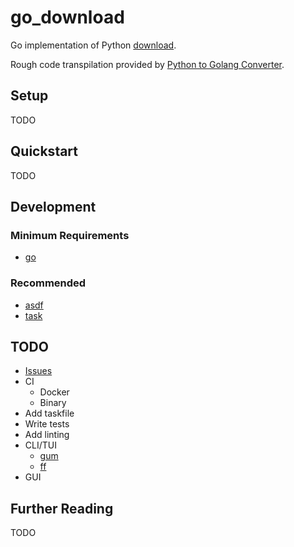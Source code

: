 # go_download

Go implementation of Python [download](https://github.com/pythoninthegrass/download).

Rough code transpilation provided by [Python to Golang Converter](https://www.codeconvert.ai/python-to-golang-converter).

## Setup
TODO

## Quickstart
TODO

## Development
### Minimum Requirements
* [go](https://golang.org/doc/install)

### Recommended
* [asdf](https://asdf-vm.com/guide/getting-started.html#getting-started)
* [task](https://taskfile.dev/#/installation)

## TODO
* [Issues](https://github.com/pythoninthegrass/go_download/issues)
* CI
  * Docker
  * Binary
* Add taskfile
* Write tests
* Add linting
* CLI/TUI
  * [gum](https://github.com/charmbracelet/gum)
  * [ff](https://github.com/peterbourgon/ff)
* GUI

## Further Reading
TODO
